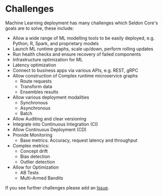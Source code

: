 # Challenges

Machine Learning deployment has many challenges which Seldon Core's goals are to solve, these include:

 * Allow a wide range of ML modelling tools to be easily deployed, e.g. Python, R, Spark, and proprietary models
 * Launch ML runtime graphs, scale up/down, perform rolling updates
 * Run health checks and ensure recovery of failed components
 * Infrastructure optimization for ML
 * Latency optimization
 * Connect to business apps via various APIs, e.g. REST, gRPC
 * Allow construction of Complex runtime microservice graphs
    * Route requests
    * Transform data
    * Ensembles results
 * Allow various deployment modalities
   * Synchronous
   * Asynchronous
   * Batch
 * Allow Auditing and clear versioning
 * Integrate into Continuous Integration (CI)
 * Allow Continuous Deployment (CD)
 * Provide Monitoring
    * Base metrics: Accuracy, request latency and throughput
 * Complex metrics:
   * Concept drift
   * Bias detection
   * Outlier detection
 * Allow for Optimization
   * AB Tests
   * Multi-Armed Bandits

If you see further challenges please add an [Issue](https://github.com/SeldonIO/seldon-core/issues).



